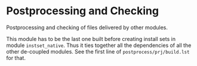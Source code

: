 # Postprocessing and Checking

Postprocessing and checking of files delivered by other modules.

This module has to be the last one built before creating install sets
in module `instset_native`. Thus it ties together all the dependencies
of all the other de-coupled modules. See the first line of
`postprocess/prj/build.lst` for that.
